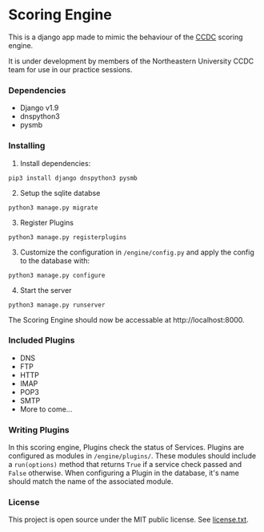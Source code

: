 # Scoring Engine

This is a django app made to mimic the behaviour of the
[CCDC](http://www.nationalccdc.org/) scoring engine.

It is under development by members of the Northeastern University CCDC team for
use in our practice sessions.

### Dependencies

- Django v1.9
- dnspython3
- pysmb

### Installing
1. Install dependencies:

`pip3 install django dnspython3 pysmb`

2. Setup the sqlite databse

`python3 manage.py migrate`

3. Register Plugins

`python3 manage.py registerplugins`

3. Customize the configuration in `/engine/config.py` and apply the config to
the database with:

`python3 manage.py configure`

4. Start the server

`python3 manage.py runserver`

The Scoring Engine should now be accessable at http://localhost:8000.

### Included Plugins
- DNS
- FTP
- HTTP
- IMAP
- POP3
- SMTP
- More to come...

### Writing Plugins

In this scoring engine, Plugins check the status of Services. Plugins are
configured as modules in `/engine/plugins/`. These modules should include a
`run(options)` method that returns `True` if a service check passed and `False`
otherwise. When configuring a Plugin in the database, it's name should match
the name of the associated module.

### License

This project is open source under the MIT public license. See [license.txt](license.txt).
